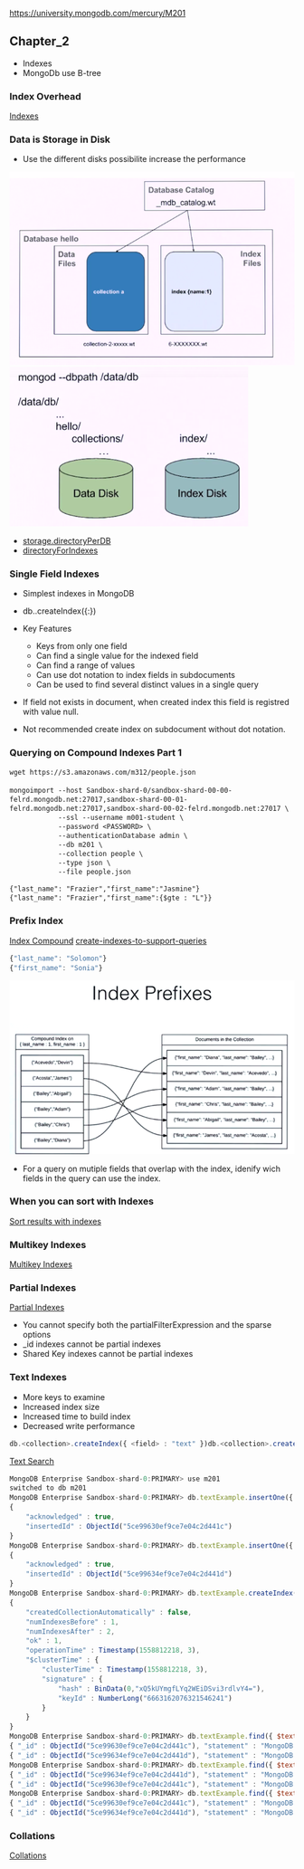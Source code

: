 https://university.mongodb.com/mercury/M201

## Chapter_2

* Indexes
* MongoDb use B-tree

### Index Overhead
[Indexes](https://docs.mongodb.com/manual/indexes/?jmp=university)

### Data is Storage in Disk

* Use the different disks possibilite increase the performance

![Files Structure](../images/files-structure.png)
![Diferrents Structure](../images/Diferrents_Disks.png)


* [storage.directoryPerDB](https://docs.mongodb.com/manual/reference/configuration-options/#storage.directoryPerDB)
* [directoryForIndexes](https://docs.mongodb.com/manual/reference/configuration-options/#storage.wiredTiger.engineConfig.directoryForIndexes)

### Single Field Indexes

* Simplest indexes in MongoDB
* db.<collection>.createIndex({<field>:<direction>})
* Key Features
    - Keys from only one field
    - Can find a single value for the indexed field
    - Can find a range of values
    - Can use dot notation to index fields in subdocuments
    - Can be used to find several distinct values in a single query

* If field not exists in document, when created index this field is registred with value null.

* Not recommended create index on subdocument without dot notation.

### Querying on Compound Indexes Part 1

```
wget https://s3.amazonaws.com/m312/people.json

mongoimport --host Sandbox-shard-0/sandbox-shard-00-00-felrd.mongodb.net:27017,sandbox-shard-00-01-felrd.mongodb.net:27017,sandbox-shard-00-02-felrd.mongodb.net:27017 \
            --ssl --username m001-student \
            --password <PASSWORD> \
            --authenticationDatabase admin \
            --db m201 \
            --collection people \
            --type json \
            --file people.json
```

```
{"last_name": "Frazier","first_name":"Jasmine"}
{"last_name": "Frazier","first_name":{$gte : "L"}}
```

### Prefix Index

[Index Compound](https://docs.mongodb.com/manual/core/index-compound/?jmp=university)
[create-indexes-to-support-queries](https://docs.mongodb.com/manual/tutorial/create-indexes-to-support-queries/?jmp=university)

```js
{"last_name": "Solomon"}
{"first_name": "Sonia"}
```

![Index Prefixes](../images/Index_Prefixes.png)

* For a query on mutiple fields that overlap with the index, idenify wich fields in the query can use the index.

### When you can sort with Indexes

[Sort results with indexes](https://docs.mongodb.com/manual/tutorial/sort-results-with-indexes/?jmp=university)


### Multikey Indexes

[Multikey Indexes](https://docs.mongodb.com/manual/core/index-multikey/?jmp=university)


### Partial Indexes

[Partial Indexes](https://docs.mongodb.com/manual/core/index-partial/?jmp=university)

* You cannot specify both the partialFilterExpression and the sparse options
* _id indexes cannot be partial indexes
* Shared Key indexes cannot be partial indexes

### Text Indexes

* More keys to examine
* Increased index size
* Increased time to build index
* Decreased write performance

```js
db.<collection>.createIndex({ <field> : "text" })db.<collection>.createIndex({ <field>: 1 ,<field>: "text" })
```

[Text Search](https://docs.mongodb.com/manual/text-search/)

```js
MongoDB Enterprise Sandbox-shard-0:PRIMARY> use m201
switched to db m201
MongoDB Enterprise Sandbox-shard-0:PRIMARY> db.textExample.insertOne({ "statement": "MongoDB is the best" })
{
	"acknowledged" : true,
	"insertedId" : ObjectId("5ce99630ef9ce7e04c2d441c")
}
MongoDB Enterprise Sandbox-shard-0:PRIMARY> db.textExample.insertOne({ "statement": "MongoDB is the worst." })
{
	"acknowledged" : true,
	"insertedId" : ObjectId("5ce99634ef9ce7e04c2d441d")
}
MongoDB Enterprise Sandbox-shard-0:PRIMARY> db.textExample.createIndex({ statement: "text" })
{
	"createdCollectionAutomatically" : false,
	"numIndexesBefore" : 1,
	"numIndexesAfter" : 2,
	"ok" : 1,
	"operationTime" : Timestamp(1558812218, 3),
	"$clusterTime" : {
		"clusterTime" : Timestamp(1558812218, 3),
		"signature" : {
			"hash" : BinData(0,"xQ5kUYmgfLYq2WEiDSvi3rdlvY4="),
			"keyId" : NumberLong("6663162076321546241")
		}
	}
}
MongoDB Enterprise Sandbox-shard-0:PRIMARY> db.textExample.find({ $text: { $search: "MongoDB best" } })
{ "_id" : ObjectId("5ce99630ef9ce7e04c2d441c"), "statement" : "MongoDB is the best" }
{ "_id" : ObjectId("5ce99634ef9ce7e04c2d441d"), "statement" : "MongoDB is the worst." }
MongoDB Enterprise Sandbox-shard-0:PRIMARY> db.textExample.find({ $text: { $search : "MongoDB best" } }, { score: { $meta: "textScore" } })
{ "_id" : ObjectId("5ce99634ef9ce7e04c2d441d"), "statement" : "MongoDB is the worst.", "score" : 0.75 }
{ "_id" : ObjectId("5ce99630ef9ce7e04c2d441c"), "statement" : "MongoDB is the best", "score" : 1.5 }
MongoDB Enterprise Sandbox-shard-0:PRIMARY> db.textExample.find({ $text: { $search : "MongoDB best" } }, { score: { $meta: "textScore" } }).sort({ score: { $meta: "textScore" } })
{ "_id" : ObjectId("5ce99630ef9ce7e04c2d441c"), "statement" : "MongoDB is the best", "score" : 1.5 }
{ "_id" : ObjectId("5ce99634ef9ce7e04c2d441d"), "statement" : "MongoDB is the worst.", "score" : 0.75 }
```

### Collations

[Collations](https://docs.mongodb.com/manual/reference/collation/?jmp=university)
